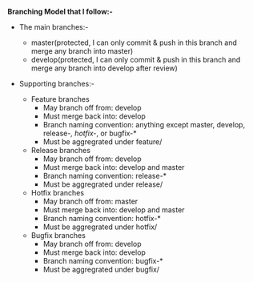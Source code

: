 __Branching Model that I follow:-__   
* The main branches:-   
	- master(protected, I can only commit & push in this branch and merge any branch into master)   
	- develop(protected, I can only commit & push in this branch and merge any branch into develop after review)   

* Supporting branches:-   
	- Feature branches   
		- May branch off from: develop   
		- Must merge back into: develop   
		- Branch naming convention: anything except master, develop, release-*, hotfix-*, or bugfix-*   
		- Must be aggregrated under feature/   
	- Release branches   
		- May branch off from: develop   
		- Must merge back into: develop and master   
		- Branch naming convention: release-*   
		- Must be aggregrated under release/   
	- Hotfix branches   
		- May branch off from: master   
		- Must merge back into: develop and master   
		- Branch naming convention: hotfix-*   
		- Must be aggregrated under hotfix/   
	- Bugfix branches   
		- May branch off from: develop   
		- Must merge back into: develop   
		- Branch naming convention: bugfix-*   
		- Must be aggregrated under bugfix/   
